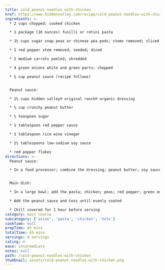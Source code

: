 ```yaml
---
title: cold peanut noodles with chicken
href: https://www.hiddenvalley.com/recipe/cold-peanut-noodles-with-chicken/
ingredients: >-
  * 2 cups chopped; cooked chicken

  * 1 package (16 ounces) fusilli or rotini pasta

  * 1½ cups sugar snap peas or chinese pea pods; stems removed; sliced into 1-inch pieces

  * 1 red pepper stem removed; seeded; diced

  * 2 medium carrots peeled; shredded

  * 4 green onions white and green parts; chopped

  * ¾ cup peanut sauce (recipe follows)


  Peanut sauce:

  * 1½ cups hidden valley® original ranch® organic dressing

  * ⅔ cup crunchy peanut butter

  * ½ teaspoon sugar

  * 1 tablespoon red pepper sauce

  * 1 tablespoon rice wine vinegar

  * 1½ tablespoons low-sodium soy sauce

  * red pepper flakes
directions: >-
  Peanut sauce:

  * In a food processor; combine the dressing; peanut butter; soy sauce; vinegar; red pepper sauce; and sugar and process until smooth


  Main dish:

  * In a large bowl; add the pasta; chicken; peas; red pepper; green onion and carrot

  * Add the peanut sauce and toss until evenly coated

  * Chill covered for 1 hour before serving
category: main course
subcategory: ['asian', 'pasta', 'chicken', 'keto']
cookTime: null
prepTime: 45 mins
totalTime: 45 mins
servings: 8 servings
rating: 4
ease: intermediate
notes: null
path: /cold-peanut-noodles-with-chicken
thumbnail: assets/cold-peanut-noodles-with-chicken.png
---
```

